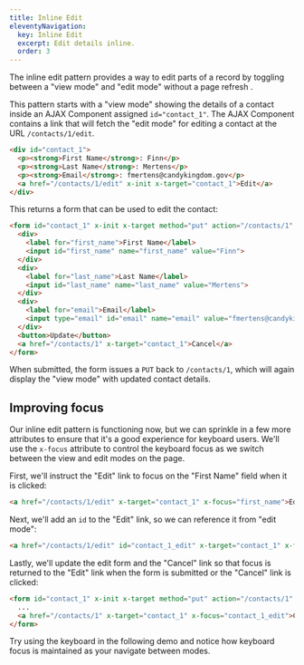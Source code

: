 ```yaml
---
title: Inline Edit
eleventyNavigation:
  key: Inline Edit
  excerpt: Edit details inline.
  order: 3
---
```


The inline edit pattern provides a way to edit parts of a record by toggling between a "view mode" and "edit mode" without a page refresh .

This pattern starts with a "view mode" showing the details of a contact inside an AJAX Component assigned `id="contact_1"`. The AJAX Component contains a link that will fetch the "edit mode" for editing a contact at the URL `/contacts/1/edit`.

```html
<div id="contact_1">
  <p><strong>First Name</strong>: Finn</p>
  <p><strong>Last Name</strong>: Mertens</p>
  <p><strong>Email</strong>: fmertens@candykingdom.gov</p>
  <a href="/contacts/1/edit" x-init x-target="contact_1">Edit</a>
</div>
```

This returns a form that can be used to edit the contact:

```html
<form id="contact_1" x-init x-target method="put" action="/contacts/1" aria-label="Contact Information">
  <div>
    <label for="first_name">First Name</label>
    <input id="first_name" name="first_name" value="Finn">
  </div>
  <div>
    <label for="last_name">Last Name</label>
    <input id="last_name" name="last_name" value="Mertens">
  </div>
  <div>
    <label for="email">Email</label>
    <input type="email" id="email" name="email" value="fmertens@candykingdom.gov">
  </div>
  <button>Update</button>
  <a href="/contacts/1" x-target="contact_1">Cancel</a>
</form>
```

When submitted, the form issues a `PUT` back to `/contacts/1`, which will again display the "view mode" with updated contact details.

## Improving focus

Our inline edit pattern is functioning now, but we can sprinkle in a few more attributes to ensure that it's a good experience for keyboard users. We'll use the `x-focus` attribute to control the keyboard focus as we switch between the view and edit modes on the page.

First, we'll instruct the "Edit" link to focus on the "First Name" field when it is clicked:

```html
<a href="/contacts/1/edit" x-target="contact_1" x-focus="first_name">Edit</a>
```

Next, we'll add an `id` to the "Edit" link, so we can reference it from "edit mode":

```html
<a href="/contacts/1/edit" id="contact_1_edit" x-target="contact_1" x-focus="first_name">Edit</a>
```

Lastly, we'll update the edit form and the "Cancel" link so that focus is returned to the "Edit" link when the form is submitted or the "Cancel" link is clicked:

```html
<form id="contact_1" x-init x-target method="put" action="/contacts/1" x-focus="contact_1_edit" aria-label="Contact Information">
  ...
  <a href="/contacts/1" x-target="contact_1" x-focus="contact_1_edit">Cancel</a>
</form>
```

Try using the keyboard in the following demo and notice how keyboard focus is maintained as your navigate between modes.

<style>
@keyframes fade-in {
  from { opacity: 0; }
}

@keyframes fade-out {
  to { opacity: 0; }
}

@keyframes slide-from-right {
  from { transform: translateX(25%); }
}

@keyframes slide-to-left {
  to { transform: translateX(25%); }
}

/* define animations for the old and new content */
::view-transition-old(slide-fade) {
  animation: 200ms ease 150ms both fade-out, 200ms ease 150ms both slide-to-left;
}
::view-transition-new(slide-fade) {
  animation: 300ms ease 50ms both fade-in, 300ms ease 50ms both slide-from-right;
}

form {
  background: #fff;
  view-transition-name: slide-fade;
}
</style>


<script type="module">
  let contact = {
    "first_name": "Finn",
    "last_name": "Mertens",
    "email": "fmertens@candykingdom.gov"
  }

  window.route('GET', '/contacts/1', () => show(contact))
  window.route('GET', '/contacts/1/edit', () => edit(contact))
  window.route('PUT', '/contacts/1', (input) => {
    contact.first_name = input.first_name
    contact.last_name = input.last_name
    contact.email = input.email

    return show(contact)
  })

  window.example('/contacts/1')

  function edit(contact) {
    return `<form id="contact_1" x-init x-target method="put" action="/contacts/1" x-focus="contact_1_edit" aria-label="Contact Information">
  <div>
    <label for="first_name">First Name</label>
    <input id="first_name" name="first_name" value="${contact.first_name}" style="width:18ch">
  </div>
  <div>
    <label for="last_name">Last Name</label>
    <input id="last_name" name="last_name" value="${contact.last_name}" style="width:18ch">
  </div>
  <div>
    <label for="email">Email</label>
    <input type="email" id="email" name="email" value="${contact.email}" style="width:22ch">
  </div>
  <button class="primary">Update</button>
  <a href="/contacts/1" x-target="contact_1" x-focus="contact_1_edit">Cancel</a>
</form>`
  }

  function show(contact) {
    return `<div id="contact_1">
  <p><strong>First Name</strong>: ${contact.first_name}</p>
  <p><strong>Last Name</strong>: ${contact.last_name}</p>
  <p><strong>Email</strong>: ${contact.email}</p>
  <a href="/contacts/1/edit" id="contact_1_edit" x-init x-target="contact_1" x-focus="first_name">Edit</a>
</div>`
  }
</script>
